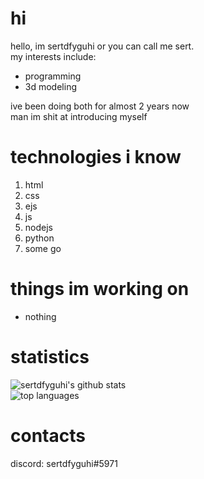 # hi
hello, im sertdfyguhi or you can call me sert.    
my interests include:
- programming
- 3d modeling  

ive been doing both for almost 2 years now  
man im shit at introducing myself

# technologies i know
1. html
2. css
3. ejs
4. js
5. nodejs
6. python
7. some go

# things im working on
- nothing

# statistics
![sertdfyguhi's github stats](https://github-readme-stats.vercel.app/api?username=sertdfyguhi&show_icons=true&bg_color=FCBCD7&title_color=E56AB3&icon_color=EF87BE&text_color=ffffff)  
![top languages](https://github-readme-stats.vercel.app/api/top-langs?username=sertdfyguhi&bg_color=FCBCD7&title_color=E56AB3&text_color=ffffff&layout=compact)  

# contacts
discord: sertdfyguhi#5971
